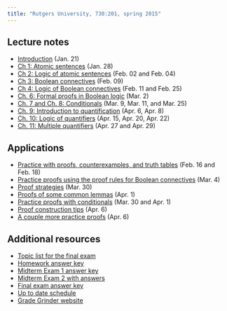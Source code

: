```yaml
---
title: "Rutgers University, 730:201, spring 2015"
---
```


## Lecture notes

+ [Introduction](intro.html) (Jan. 21)
+ [Ch 1: Atomic sentences](atomic.html) (Jan. 28)
+ [Ch 2: Logic of atomic sentences](logic-atomic.html) (Feb. 02 and Feb. 04)
+ [Ch 3: Boolean connectives](boole.html) (Feb. 09)
+ [Ch 4: Logic of Boolean connectives](logic-boole.html) (Feb. 11 and Feb. 25)
+ [Ch. 6: Formal proofs in Boolean logic](boole-proof-rules.html) (Mar. 2) 
+ [Ch. 7 and Ch. 8: Conditionals](conditionals.html) (Mar. 9, Mar. 11, and Mar. 25)
+ [Ch. 9: Introduction to quantification](quantifiers.html) (Apr. 6, Apr. 8) 
+ [Ch. 10: Logic of quantifiers](logic-quantifiers.html) (Apr. 15, Apr. 20, Apr. 22)
+ [Ch. 11: Multiple quantifiers](multiple-quantifiers.html) (Apr. 27 and Apr. 29)

## Applications

+ [Practice with proofs, counterexamples, and truth tables](prac-args1.html) (Feb. 16 and Feb. 18)
+ [Practice proofs using the proof rules for Boolean connectives](boole-proof-ex.html) (Mar. 4)
+ [Proof strategies](proof-strategies.html) (Mar. 30)
+ [Proofs of some common lemmas](common-lemmas.html) (Apr. 1)
+ [Practice proofs with conditionals](cond-proof-ex.html) (Mar. 30 and Apr. 1)
+ [Proof construction tips](proof-construction-tips.html) (Apr. 6)
+ [A couple more practice proofs](ch8proof-ex/cond-proof-ex2.html) (Apr. 6)

## Additional resources

+ [Topic list for the final exam](final-exam-topics.html)
+ [Homework answer key](hw/hwas.html)
+ [Midterm Exam 1 answer key](exams/me1as.html)
+ [Midterm Exam 2 with answers](exams/me2.html)
+ [Final exam answer key](exams/me3.html)
+ [Up to date schedule](sched.pdf)
+ [Grade Grinder website](https://ggweb.gradegrinder.net/lpl)


<script src="http://d2g9qbzl5h49rh.cloudfront.net/static/feedback2.js?3.2.6335" type="text/javascript">
  new JotformFeedback({
     formId		: "50873677224159",
     buttonText	: "Submit ME #2",
     base		: "http://jotform.us/",
     background	: "FireBrick",
     fontColor	: "#FFFFFF",
     buttonSide	: "right",
     buttonAlign	: "center",
     type		: false,
     width		: 700,
     height		: 500
  });
</script>

<script src="http://d2g9qbzl5h49rh.cloudfront.net/static/feedback2.js?3.2.6335" type="text/javascript">
  new JotformFeedback({
     formId		: "50686738718167",
     buttonText	: "Submit HW #4",
     base		: "http://jotform.us/",
     background	: "SteelBlue",
     fontColor	: "#FFFFFF",
     buttonSide	: "right",
     buttonAlign	: "center",
     type		: false,
     width		: 700,
     height		: 500
  });
</script>

<script src="http://d2g9qbzl5h49rh.cloudfront.net/static/feedback2.js?3.2.6568" type="text/javascript">
  new JotformFeedback({
     formId		: "50973296726164",
     buttonText	: "Submit HW #5",
     base		: "http://jotform.us/",
     background	: "ForestGreen",
     fontColor	: "#FFFFFF",
     buttonSide	: "right",
     buttonAlign	: "center",
     type		: false,
     width		: 700,
     height		: 500
  });
</script>
